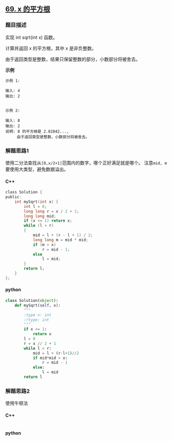 ## [69. x 的平方根](https://leetcode-cn.com/problems/sqrtx/)

### 题目描述

实现 int sqrt(int x) 函数。

计算并返回 x 的平方根，其中 x 是非负整数。

由于返回类型是整数，结果只保留整数的部分，小数部分将被舍去。

**示例**

```
示例 1:

输入: 4
输出: 2


示例 2:

输入: 8
输出: 2
说明: 8 的平方根是 2.82842..., 
     由于返回类型是整数，小数部分将被舍去。

```

### 解题思路1

使用二分法查找从`[0,x/2+1]`范围内的数字，哪个正好满足就是哪个。
注意`mid, m`要使用大类型，避免数据溢出。

#### C++

```c
class Solution {
public:
    int mySqrt(int x) {
        int l = 0;
        long long r = x / 2 + 1;
        long long mid;
        if (x <= 1) return x;
        while (l < r)
        {
            mid = l + (r - l + 1) / 2;
            long long m = mid * mid;
            if (m > x)
                r = mid - 1;
            else
                l = mid;
        }
        return l;
    }
};
```

#### python

```python
class Solution(object):
    def mySqrt(self, x):
        """
        :type x: int
        :rtype: int
        """
        if x <= 1:
            return x
        l = 0
        r = x // 2 + 1
        while l < r:
            mid = l + (r-l+1)//2
            if mid*mid > x:
                r = mid - 1
            else:
                l = mid
        return l
```

### 解题思路2

使用牛顿法

#### C++

```c

```

#### python

```python

```
